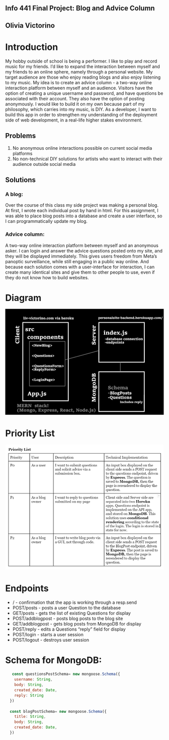## Info 441 Final Project: Blog and Advice Column
## Olivia Victorino

# Introduction
My hobby outside of school is being a performer. I like to play and record music for my friends. I’d like to expand the interaction between myself and my friends to an online sphere, namely through a personal website. My target audience are those who enjoy reading blogs and also enjoy listening to my music. My idea is to create an advice column - a two-way online interaction platform between myself and an audience. Visitors have the option of creating a unique username and password, and have questions be associated with their account. They also have the option of posting anonymously. I would like to build it on my own because part of my philosophy, which carries into my music, is DIY. As a developer, I want to build this app in order to strengthen my understanding of the deployment side of web development, in a real-life higher stakes environment. 

## Problems
1. No anonymous online interactions possible on current social media platforms
2. No non-technical DIY solutions for artists who want to interact with their audience outside social media

## Solutions

### A blog: 
Over the course of this class my side project was making a personal blog. At first, I wrote each individual post by hand in html. For this assignment, I was able to place blog posts into a database and create a user interface, so I can programmatically update my blog.

### Advice column:
A two-way online interaction platform between myself and an anonymous asker. I can login and answer the advice questions posted onto my site, and they will be displayed immediately.
This gives users freedom from Meta’s panoptic surveillance, while still engaging in a public way online. And because each solution comes with a user-interface for interaction, I can create many identical sites and give them to other people to use, even if they do not know how to build websites.

# Diagram
![diagram](https://github.com/liv-victorino/personalwebsite/blob/heroku/readme/gibkj.png)

# Priority List
![priority-list](https://github.com/liv-victorino/personalwebsite/blob/heroku/readme/newplist.PNG)

# Endpoints
- / - confirmation that the app is working through a resp.send
- POST/posts - posts a user Question to the database
- GET/posts - gets the list of existing Questions for display
- POST/addblogpost - posts blog posts to the blog site
- GET/addblogpost - gets blog posts from MongoDB for display
- POST/reply - edits a Questions “reply” field for display
- POST/login - starts a user session
- POST/logout - destroys user session


# Schema for MongoDB:
```Javascript
   const questionsPostSchema= new mongoose.Schema({
    username: String,
    body: String,
    created_date: Date,
    reply: String
  })

  const blogPostSchema= new mongoose.Schema({
    title: String,
    body: String,
    created_date: Date,
  })
```
